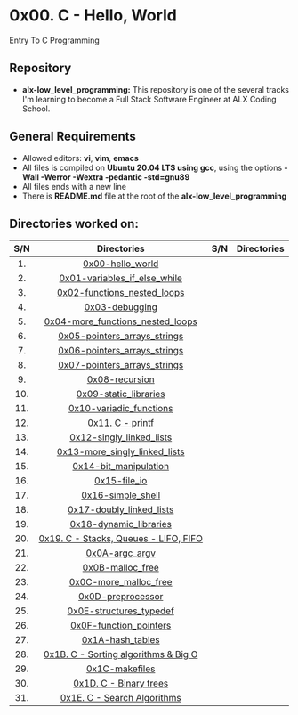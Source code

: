 # 0x00. C - Hello, World
Entry To C Programming

## Repository 
* **alx-low_level_programming:** This repository is one of the several tracks I'm learning to become a Full Stack Software Engineer at ALX Coding School.

## General Requirements
* Allowed editors: **vi**, **vim**, **emacs**
* All files is compiled on **Ubuntu 20.04 LTS using gcc**, using the options **-Wall -Werror -Wextra -pedantic -std=gnu89**
* All files ends with a new line
* There is **README.md** file at the root of the **alx-low_level_programming**


## Directories worked on:
| S/N   |       Directories          |  S/N |		Directories	     |
|:-----:|:--------------------:|:-----|:--------------------:|
|  1.   | [0x00-hello_world](https://github.com/KelvinMutuku/alx-low_level_programming/tree/master/0x00-hello_world)|  
|  2.   |[0x01-variables_if_else_while](https://github.com/KelvinMutuku/alx-low_level_programming/tree/master/0x01-variables_if_else_while) |  
|  3.   | [0x02-functions_nested_loops](https://github.com/KelvinMutuku/alx-low_level_programming/tree/master/0x02-functions_nested_loops)| 
|  4.   |[0x03-debugging](https://github.com/KelvinMutuku/alx-low_level_programming/tree/master/0x03-debugging) | 
|  5.   | [0x04-more_functions_nested_loops](https://github.com/KelvinMutuku/alx-low_level_programming/tree/master/0x04-more_functions_nested_loops)| 
|  6.   |[0x05-pointers_arrays_strings](https://github.com/KelvinMutuku/alx-low_level_programming/tree/master/0x05-pointers_arrays_strings) |
|  7.   | [0x06-pointers_arrays_strings](https://github.com/KelvinMutuku/alx-low_level_programming/tree/master/0x06-pointers_arrays_strings)|
|  8.   |[0x07-pointers_arrays_strings](https://github.com/KelvinMutuku/alx-low_level_programming/tree/master/0x07-pointers_arrays_strings) |
|  9.   | [0x08-recursion](https://github.com/KelvinMutuku/alx-low_level_programming/tree/master/0x08-recursion)|
|  10.   |[0x09-static_libraries](https://github.com/KelvinMutuku/alx-low_level_programming/tree/master/0x09-static_libraries) |
|  11.   | [0x10-variadic_functions](https://github.com/KelvinMutuku/alx-low_level_programming/tree/master/0x10-variadic_functions) |
|  12.   | [0x11. C - printf](https://github.com/Irene-Chebet/printf/tree/d1d0eec1f7af0d4872da34e0e840d10cb0fca5ee) |
|  13.   | [0x12-singly_linked_lists](https://github.com/KelvinMutuku/alx-low_level_programming/tree/master/0x12-singly_linked_lists) |
|  14.   | [0x13-more_singly_linked_lists](https://github.com/KelvinMutuku/alx-low_level_programming/tree/master/0x13-more_singly_linked_lists) |
|  15.   | [0x14-bit_manipulation](https://github.com/KelvinMutuku/alx-low_level_programming/tree/master/0x14-bit_manipulation) |
|  16.   | [0x15-file_io](https://github.com/KelvinMutuku/alx-low_level_programming/tree/master/0x15-file_io) |
|  17.   | [0x16-simple_shell](https://github.com/KelvinMutuku/alx-low_level_programming/tree/master/0x16-simple_shell) |
|  18.   | [0x17-doubly_linked_lists](https://github.com/KelvinMutuku/alx-low_level_programming/tree/master/0x17-doubly_linked_lists) |
|  19.   | [0x18-dynamic_libraries](https://github.com/KelvinMutuku/alx-low_level_programming/tree/master/0x18-dynamic_libraries) |
|  20.   | [0x19. C - Stacks, Queues - LIFO, FIFO](https://github.com/KelvinMutuku/monty/tree/master/main) |
|  21.   | [0x0A-argc_argv](https://github.com/KelvinMutuku/alx-low_level_programming/tree/master/0x0A-argc_argv) |
|  22.   | [0x0B-malloc_free](https://github.com/KelvinMutuku/alx-low_level_programming/tree/master/0x0B-malloc_free) |
|  23.   | [0x0C-more_malloc_free](https://github.com/KelvinMutuku/alx-low_level_programming/tree/master/0x0C-more_malloc_free) |
|  24.   | [0x0D-preprocessor](https://github.com/KelvinMutuku/alx-low_level_programming/tree/master/0x0D-preprocessor) |
|  25.   | [0x0E-structures_typedef](https://github.com/KelvinMutuku/alx-low_level_programming/tree/master/0x0E-structures_typedef) |
|  26.   | [0x0F-function_pointers](https://github.com/KelvinMutuku/alx-low_level_programming/tree/master/0x0F-function_pointers) |
|  27.   | [0x1A-hash_tables](https://github.com/KelvinMutuku/alx-low_level_programming/tree/master/0x1A-hash_tables) |
|  28.   | [0x1B. C - Sorting algorithms & Big O](https://github.com/KelvinMutuku/alx-low_level_programming/tree/master/sorting_algorithms) |
|  29.   | [0x1C-makefiles](https://github.com/KelvinMutuku/alx-low_level_programming/tree/master/0x1C-makefiles) |
|  30.   | [0x1D. C - Binary trees ](https://github.com/KelvinMutuku/alx-low_level_programming/tree/master/binary_trees) |
|  31.   | [0x1E. C - Search Algorithms](https://github.com/KelvinMutuku/alx-low_level_programming/tree/master/0x1E-search_algorithms) |

